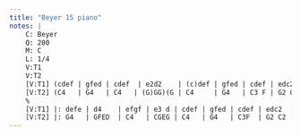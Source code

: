 ```yaml
---
title: "Beyer 15 piano"
notes: |
    C: Beyer
    Q: 200
    M: C
    L: 1/4
    V:T1
    V:T2
    [V:T1] (cdef | gfed | cdef  | e2d2    | (c)def | gfed | cdef | edc2)  ||
    [V:T2] (C4   | G4   | C4   | (G)GG)(G | C4     | G4   | C3 F | G2 C2) ||
    %
    [V:T1] |: defe | d4    | efgf | e3 d | cdef | gfed | cdef | edc2  :|
    [V:T2] |: G4   | GFED  | C4   | CGEG | C4   | G4   | C3F  | G2 C2 :|
---
```

